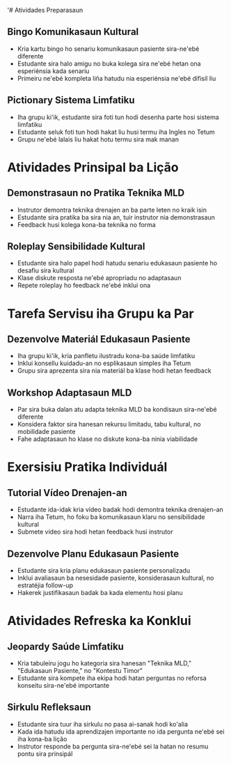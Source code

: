 '# Atividades Preparasaun

## Bingo Komunikasaun Kultural
- Kria kartu bingo ho senariu komunikasaun pasiente sira-ne'ebé diferente
- Estudante sira halo amigu no buka kolega sira ne'ebé hetan ona esperiénsia kada senariu
- Primeiru ne'ebé kompleta liña hatudu nia esperiénsia ne'ebé difisil liu

## Pictionary Sistema Limfatiku
- Iha grupu ki'ik, estudante sira foti tun hodi desenha parte hosi sistema limfatiku
- Estudante seluk foti tun hodi hakat liu husi termu iha Ingles no Tetum
- Grupu ne'ebé lalais liu hakat hotu termu sira mak manan

# Atividades Prinsipal ba Lição

## Demonstrasaun no Pratika Teknika MLD
- Instrutor demontra teknika drenajen an ba parte leten no kraik isin
- Estudante sira pratika ba sira nia an, tuir instrutor nia demonstrasaun
- Feedback husi kolega kona-ba teknika no forma

## Roleplay Sensibilidade Kultural
- Estudante sira halo papel hodi hatudu senariu edukasaun pasiente ho desafiu sira kultural
- Klase diskute resposta ne'ebé apropriadu no adaptasaun
- Repete roleplay ho feedback ne'ebé inklui ona

# Tarefa Servisu iha Grupu ka Par

## Dezenvolve Materiál Edukasaun Pasiente
- Iha grupu ki'ik, kria panfletu ilustradu kona-ba saúde limfatiku
- Inklui konsellu kuidadu-an no esplikasaun simples iha Tetum
- Grupu sira aprezenta sira nia materiál ba klase hodi hetan feedback

## Workshop Adaptasaun MLD
- Par sira buka dalan atu adapta teknika MLD ba kondisaun sira-ne'ebé diferente
- Konsidera faktor sira hanesan rekursu limitadu, tabu kultural, no mobilidade pasiente
- Fahe adaptasaun ho klase no diskute kona-ba ninia viabilidade

# Exersisiu Pratika Individuál

## Tutorial Vídeo Drenajen-an
- Estudante ida-idak kria vídeo badak hodi demontra teknika drenajen-an
- Narra iha Tetum, ho foku ba komunikasaun klaru no sensibilidade kultural
- Submete vídeo sira hodi hetan feedback husi instrutor

## Dezenvolve Planu Edukasaun Pasiente
- Estudante sira kria planu edukasaun pasiente personalizadu
- Inklui avaliasaun ba nesesidade pasiente, konsiderasaun kultural, no estratéjia follow-up
- Hakerek justifikasaun badak ba kada elementu hosi planu

# Atividades Refreska ka Konklui

## Jeopardy Saúde Limfatiku
- Kria tabuleiru jogu ho kategoria sira hanesan "Teknika MLD," "Edukasaun Pasiente," no "Kontestu Timor"
- Estudante sira kompete iha ekipa hodi hatan perguntas no reforsa konseitu sira-ne'ebé importante

## Sirkulu Refleksaun
- Estudante sira tuur iha sirkulu no pasa ai-sanak hodi ko'alia
- Kada ida hatudu ida aprendizajen importante no ida pergunta ne'ebé sei iha kona-ba lição
- Instrutor responde ba pergunta sira-ne'ebé sei la hatan no resumu pontu sira prinsipál